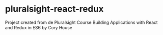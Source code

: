# pluralsight-react-redux
Project created from de Pluralsight Course Building Applications with React and Redux in ES6 by Cory House
